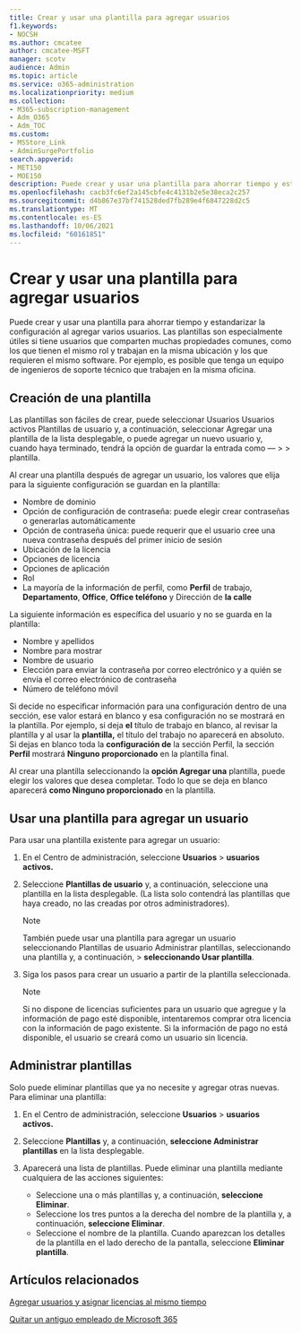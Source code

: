 ```yaml
---
title: Crear y usar una plantilla para agregar usuarios
f1.keywords:
- NOCSH
ms.author: cmcatee
author: cmcatee-MSFT
manager: scotv
audience: Admin
ms.topic: article
ms.service: o365-administration
ms.localizationpriority: medium
ms.collection:
- M365-subscription-management
- Adm_O365
- Adm_TOC
ms.custom:
- MSStore_Link
- AdminSurgePortfolio
search.appverid:
- MET150
- MOE150
description: Puede crear y usar una plantilla para ahorrar tiempo y estandarizar la configuración al agregar varios usuarios.
ms.openlocfilehash: cacb3fc6ef2a145cbfe4c4131b2e5e38eca2c257
ms.sourcegitcommit: d4b867e37bf741528ded7fb289e4f6847228d2c5
ms.translationtype: MT
ms.contentlocale: es-ES
ms.lasthandoff: 10/06/2021
ms.locfileid: "60161851"
---
```

# <a name="create-and-use-a-template-to-add-users"></a>Crear y usar una plantilla para agregar usuarios

Puede crear y usar una plantilla para ahorrar tiempo y estandarizar la configuración al agregar varios usuarios. Las plantillas son especialmente útiles si tiene usuarios que comparten muchas propiedades comunes, como los que tienen el mismo rol y trabajan en la misma ubicación y los que requieren el mismo software. Por ejemplo, es posible que tenga un equipo de ingenieros de soporte técnico que trabajen en la misma oficina.  

## <a name="create-a-template"></a>Creación de una plantilla

Las plantillas son fáciles de crear, puede seleccionar Usuarios Usuarios activos Plantillas de usuario y, a continuación, seleccionar Agregar una plantilla de la lista desplegable, o puede agregar un nuevo usuario y, cuando haya terminado, tendrá la opción de guardar la entrada como &mdash;   >    >  plantilla. 

Al crear una plantilla después de agregar un usuario, los valores que elija para la siguiente configuración se guardan en la plantilla:

- Nombre de dominio
- Opción de configuración de contraseña: puede elegir crear contraseñas o generarlas automáticamente
- Opción de contraseña única: puede requerir que el usuario cree una nueva contraseña después del primer inicio de sesión
- Ubicación de la licencia
- Opciones de licencia
- Opciones de aplicación
- Rol
- La mayoría de la información de perfil, como **Perfil** de trabajo, **Departamento**, **Office**, **Office teléfono** y Dirección de **la calle** 

La siguiente información es específica del usuario y no se guarda en la plantilla:

- Nombre y apellidos
- Nombre para mostrar
- Nombre de usuario
- Elección para enviar la contraseña por correo electrónico y a quién se envía el correo electrónico de contraseña
- Número de teléfono móvil

Si decide no especificar información para una configuración dentro de una sección, ese valor estará en blanco y esa configuración no se mostrará en la plantilla. Por ejemplo, si deja **el** título de trabajo en blanco, al revisar la plantilla y al usar la **plantilla,** el título del trabajo no aparecerá en absoluto. Si dejas en blanco toda la **configuración de** la sección Perfil, la sección **Perfil** mostrará **Ninguno proporcionado** en la plantilla final.

Al crear una plantilla seleccionando la **opción Agregar una** plantilla, puede elegir los valores que desea completar. Todo lo que se deja en blanco aparecerá **como Ninguno proporcionado** en la plantilla.

## <a name="use-a-template-to-add-a-user"></a>Usar una plantilla para agregar un usuario

Para usar una plantilla existente para agregar un usuario:

1. En el Centro de administración, seleccione **Usuarios**  >  **usuarios activos.**

2. Seleccione **Plantillas de usuario** y, a continuación, seleccione una plantilla en la lista desplegable. (La lista solo contendrá las plantillas que haya creado, no las creadas por otros administradores).

   > [!NOTE]
   > También puede usar una plantilla para agregar un usuario seleccionando Plantillas de usuario Administrar plantillas, seleccionando una plantilla y, a continuación,  >   **seleccionando Usar plantilla**.

3. Siga los pasos para crear un usuario a partir de la plantilla seleccionada.

   > [!NOTE]
   > Si no dispone de licencias suficientes para un usuario que agregue y la información de pago esté disponible, intentaremos comprar otra licencia con la información de pago existente. Si la información de pago no está disponible, el usuario se creará como un usuario sin licencia.

## <a name="manage-templates"></a>Administrar plantillas

Solo puede eliminar plantillas que ya no necesite y agregar otras nuevas. Para eliminar una plantilla:

1. En el Centro de administración, seleccione **Usuarios**  >  **usuarios activos.**

2. Seleccione **Plantillas** y, a continuación, **seleccione Administrar plantillas** en la lista desplegable.

3. Aparecerá una lista de plantillas. Puede eliminar una plantilla mediante cualquiera de las acciones siguientes:
    - Seleccione una o más plantillas y, a continuación, **seleccione Eliminar**. 
    - Seleccione los tres puntos a la derecha del nombre de la plantilla y, a continuación, **seleccione Eliminar**.
    - Seleccione el nombre de la plantilla. Cuando aparezcan los detalles de la plantilla en el lado derecho de la pantalla, seleccione **Eliminar plantilla**.

## <a name="related-articles"></a>Artículos relacionados

[Agregar usuarios y asignar licencias al mismo tiempo](add-users.md)

[Quitar un antiguo empleado de Microsoft 365](remove-former-employee.md)
  
